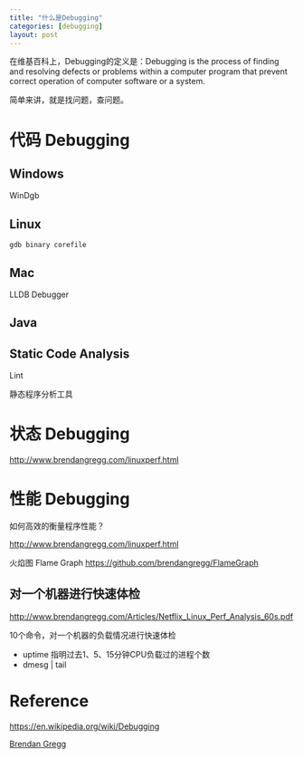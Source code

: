 ```yaml
---
title: "什么是Debugging"
categories: [debugging]
layout: post
---
```


在维基百科上，Debugging的定义是：Debugging is the process of finding and resolving defects or problems within a computer program that prevent correct operation of computer software or a system.

简单来讲，就是找问题，查问题。


# 代码 Debugging

## Windows

WinDgb

## Linux

```shell
gdb binary corefile
```

## Mac

LLDB Debugger

## Java 



## Static Code Analysis

Lint

静态程序分析工具




# 状态 Debugging

http://www.brendangregg.com/linuxperf.html



# 性能 Debugging

如何高效的衡量程序性能？

http://www.brendangregg.com/linuxperf.html


火焰图 Flame Graph
https://github.com/brendangregg/FlameGraph


## 对一个机器进行快速体检

http://www.brendangregg.com/Articles/Netflix_Linux_Perf_Analysis_60s.pdf

10个命令，对一个机器的负载情况进行快速体检
* uptime 指明过去1、5、15分钟CPU负载过的进程个数
* dmesg | tail



# Reference

https://en.wikipedia.org/wiki/Debugging

[Brendan Gregg](http://www.brendangregg.com/)
